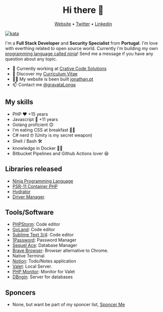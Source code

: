 <h1 align="center">Hi there 👋</h1>

<p align="center">
  <a href="https://jonathan.pt/">Website</a> •
  <a href="https://twitter.com/gravatalonga">Twitter</a> •
  <a href="https://www.linkedin.com/in/jonathanfontes/">Linkedin</a>
</p>

[![kata](https://www.codewars.com/users/gravataLonga/badges/micro)](https://www.codewars.com/users/gravataLonga)  

I'm a __Full Stack Developer__ and __Security Specialist__ from __Portugal__. I'm love with everthing related to open source world.
Currently i'm building my own [programming language called ninja](https://github.com/gravataLonga/ninja)! Send me a message if you have any question about any topic.

* 💼 Currently working at [Crative Code Solutions](https://www.creativecodesolutions.pt/) <br/>
* 🔖 Discover my [Curriculum Vitae](https://www.linkedin.com/in/jonathanfontes/)<br/>
* ✍🏻 My website is been built [jonathan.pt](https://jonathan.pt/) <br/>
* 📫 Contact me [@gravataLonga](https://twitter.com/gravatalonga)

## My skills

 - PHP ❤️ +15 years   
 - Javascript 🐝 +11 years 
 - Golang proficient 😊  
 - I'm eating CSS at breakfast 💇‍♂️  
 - C# nerd 🤓  (Unity is my secret weapon)
 - Shell / Bash 🛠
 - knowledge in Docker 🏃‍♂️  
 - Bitbucket Pipelines and Github Actions lover 😆  

## Libraries released   

 - [Ninja Programming Language](https://github.com/gravataLonga/ninja)  
 - [PSR-11 Container PHP](https://github.com/gravataLonga/container)  
 - [Hydrator](https://github.com/gravataLonga/hydrator)  
 - [Driver Manager](https://github.com/gravataLonga/driver-manager). 

## Tools/Software  
 
 - [PHPStorm](https://www.jetbrains.com/phpstorm/): Code editor   
 - [GoLand](https://www.jetbrains.com/go/): Code editor  
 - [Sublime Text 3/4](https://www.sublimetext.com/): Code editor  
 - [1Password](https://1password.com/): Password Manager  
 - [Sequel Ace](https://sequel-ace.com/): Database Manager  
 - [Brave Browser](https://brave.com/): Browser alternative to Chrome.  
 - Native Terminal  
 - [Notion](https://www.notion.so/): Todo/Notes application  
 - [Valet](https://laravel.com/docs/9.x/valet): Local Server.  
 - [PHP Monitor](https://github.com/nicoverbruggen/phpmon): Monitor for Valet
 - [DBngin](https://dbngin.com/): Server for databases  

## Sponcers

 - None, but want be part of my sponcer list, [Sponcer Me](https://github.com/sponsors/gravataLonga)
